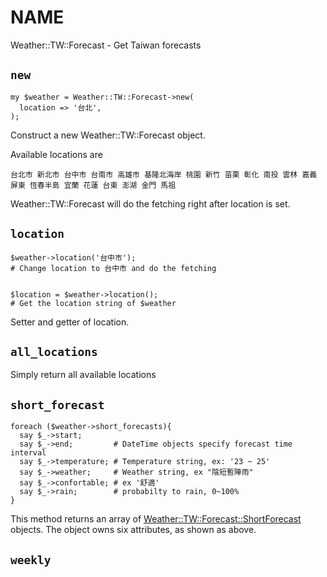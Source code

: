 # NAME

Weather::TW::Forecast - Get Taiwan forecasts

## `new`

    my $weather = Weather::TW::Forecast->new(
      location => '台北',
    );

Construct a new Weather::TW::Forecast object.

Available locations are

    台北市 新北市 台中市 台南市 高雄市 基隆北海岸 桃園 新竹 苗栗 彰化 南投 雲林 嘉義 屏東 恆春半島 宜蘭 花蓮 台東 澎湖 金門 馬祖

Weather::TW::Forecast will do the fetching right after location is set.

## `location`

    $weather->location('台中市'); 
    # Change location to 台中市 and do the fetching
    

    $location = $weather->location();
    # Get the location string of $weather

Setter and getter of location.

## `all_locations`

Simply return all available locations

## `short_forecast`

    foreach ($weather->short_forecasts){
      say $_->start;
      say $_->end;         # DateTime objects specify forecast time interval
      say $_->temperature; # Temperature string, ex: '23 ~ 25'
      say $_->weather;     # Weather string, ex "陰短暫陣雨" 
      say $_->confortable; # ex '舒適'
      say $_->rain;        # probabilty to rain, 0~100%
    }

This method returns an array of [Weather::TW::Forecast::ShortForecast](http://search.cpan.org/perldoc?Weather::TW::Forecast::ShortForecast) objects.
The object owns six attributes, as shown as above.

## `weekly`